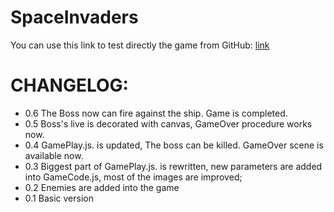 SpaceInvaders
==========


<p>
You can use this link to test directly the game from GitHub:
<a href="http://htmlpreview.github.io/?https://github.com/SoftUni-TeamWork/SampleGame/blob/master/index.html" target="_blank"> link </a>
</p>


CHANGELOG:
=========
<p>
<ul>
<li>0.6 The Boss now can fire against the ship. Game is completed.</li>
<li>0.5 Boss's live is decorated with canvas, GameOver procedure works now.</li>
<li>0.4 GamePlay.js. is updated, The boss can be killed. GameOver scene is available now.</li>
<li>0.3 Biggest part of GamePlay.js. is rewritten, new parameters are added into GameCode.js, most of the images are improved;</li>
<li>0.2 Enemies are added into the game</li>
<li>0.1 Basic version</li>
</ul>
</p>
